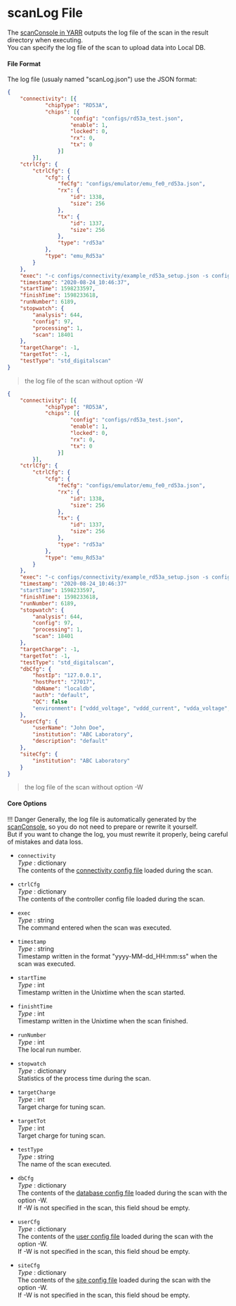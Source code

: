 # scanLog File

The [scanConsole in YARR](https://yarr.readthedocs.io/en/latest/) outputs the log file of the scan in the result directory when executing.<br>
You can specify the log file of the scan to upload data into Local DB.

#### File Format

The log file (usualy named "scanLog.json") use the JSON format:

```json
{
    "connectivity": [{
            "chipType": "RD53A",
            "chips": [{
                    "config": "configs/rd53a_test.json",
                    "enable": 1,
                    "locked": 0,
                    "rx": 0,
                    "tx": 0
                }]
        }],
    "ctrlCfg": {
        "ctrlCfg": {
            "cfg": {
                "feCfg": "configs/emulator/emu_fe0_rd53a.json",
                "rx": {
                    "id": 1338,
                    "size": 256
                },
                "tx": {
                    "id": 1337,
                    "size": 256
                },
                "type": "rd53a"
            },
            "type": "emu_Rd53a"
        }
    },
    "exec": "-c configs/connectivity/example_rd53a_setup.json -s configs/scans/rd53a/std_digitalscan.json -r configs/controller/emuCfg_rd53a.json -W ",
    "timestamp": "2020-08-24_10:46:37",
    "startTime": 1598233597,
    "finishTime": 1598233618,
    "runNumber": 6189,
    "stopwatch": {
        "analysis": 644,
        "config": 97,
        "processing": 1,
        "scan": 18401
    },
    "targetCharge": -1,
    "targetTot": -1,
    "testType": "std_digitalscan"
}
```
> the log file of the scan without option -W

```json
{
    "connectivity": [{
            "chipType": "RD53A",
            "chips": [{
                    "config": "configs/rd53a_test.json",
                    "enable": 1,
                    "locked": 0,
                    "rx": 0,
                    "tx": 0
                }]
        }],
    "ctrlCfg": {
        "ctrlCfg": {
            "cfg": {
                "feCfg": "configs/emulator/emu_fe0_rd53a.json",
                "rx": {
                    "id": 1338,
                    "size": 256
                },
                "tx": {
                    "id": 1337,
                    "size": 256
                },
                "type": "rd53a"
            },
            "type": "emu_Rd53a"
        }
    },
    "exec": "-c configs/connectivity/example_rd53a_setup.json -s configs/scans/rd53a/std_digitalscan.json -r configs/controller/emuCfg_rd53a.json -W ",
    "timestamp": "2020-08-24_10:46:37"
    "startTime": 1598233597,
    "finishTime": 1598233618,
    "runNumber": 6189,
    "stopwatch": {
        "analysis": 644,
        "config": 97,
        "processing": 1,
        "scan": 18401
    },
    "targetCharge": -1,
    "targetTot": -1,
    "testType": "std_digitalscan",
    "dbCfg": {
        "hostIp": "127.0.0.1",
        "hostPort": "27017",
        "dbName": "localdb",
        "auth": "default",
        "QC": false
        "environment": ["vddd_voltage", "vddd_current", "vdda_voltage", "vdda_current", "vddcom_voltage", "vddcom_current", "hv_voltage", "hv_current", "temperature"],
    },
    "userCfg": {
        "userName": "John Doe",
        "institution": "ABC Laboratory",
        "description": "default"
    },
    "siteCfg": {
        "institution": "ABC Laboratory"
    }
}
```
> the log file of the scan without option -W

#### Core Options

!!! Danger
    Generally, the log file is automatically generated by the [scanConsole](https://yarr.readthedocs.io/en/latest/),
    so you do not need to prepare or rewrite it yourself.<br>
    But if you want to change the log, you must rewrite it properly, being careful of mistakes and data loss.

- `connectivity`<br>
_Type_ : dictionary<br>
The contents of the [connectivity config file](connectivity-config.md) loaded during the scan.

- `ctrlCfg`<br>
_Type_ : dictionary<br>
The contents of the controller config file loaded during the scan.

- `exec`<br>
_Type_ : string<br>
The command entered when the scan was executed.

- `timestamp`<br>
_Type_ : string<br>
Timestamp written in the format "yyyy-MM-dd_HH:mm:ss" when the scan was executed.

- `startTime`<br>
_Type_ : int<br>
Timestamp written in the Unixtime when the scan started.

- `finishtTime`<br>
_Type_ : int<br>
Timestamp written in the Unixtime when the scan finished.

- `runNumber`<br>
_Type_ : int<br>
The local run number.

- `stopwatch`<br>
_Type_ : dictionary<br>
Statistics of the process time during the scan.

- `targetCharge`<br>
_Type_ : int <br>
Target charge for tuning scan.

- `targetTot`<br>
_Type_ : int <br>
Target charge for tuning scan.

- `testType`<br>
_Type_ : string <br>
The name of the scan executed.

- `dbCfg`<br>
_Type_ : dictionary <br>
The contents of the [database config file](database-config.md) loaded during the scan with the option -W.<br>
If -W is not specified in the scan, this field shoud be empty.

- `userCfg`<br>
_Type_ : dictionary <br>
The contents of the [user config file](user-config.md) loaded during the scan with the option -W.<br>
If -W is not specified in the scan, this field shoud be empty.

- `siteCfg`<br>
_Type_ : dictionary <br>
The contents of the [site config file](site-config.md) loaded during the scan with the option -W.<br>
If -W is not specified in the scan, this field shoud be empty.


